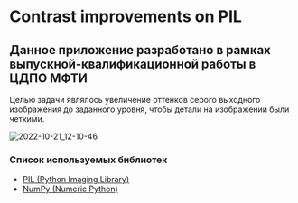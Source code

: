 # Contrast improvements on PIL
## Данное приложение разработано в рамках выпускной-квалификационной работы в ЦДПО МФТИ
Целью задачи являлось увеличение оттенков серого выходного изображения до заданного уровня, чтобы детали на изображении были четкими.

![2022-10-21_12-10-46](https://user-images.githubusercontent.com/109099588/197135308-60779489-e427-412e-9f15-04a22a5c9c7a.png)


### Список используемых библиотек
* [PIL (Python Imaging Library)](https://pillow.readthedocs.io/en/stable/)
* [NumPy (Numeric Python) ](https://numpy.org/)

